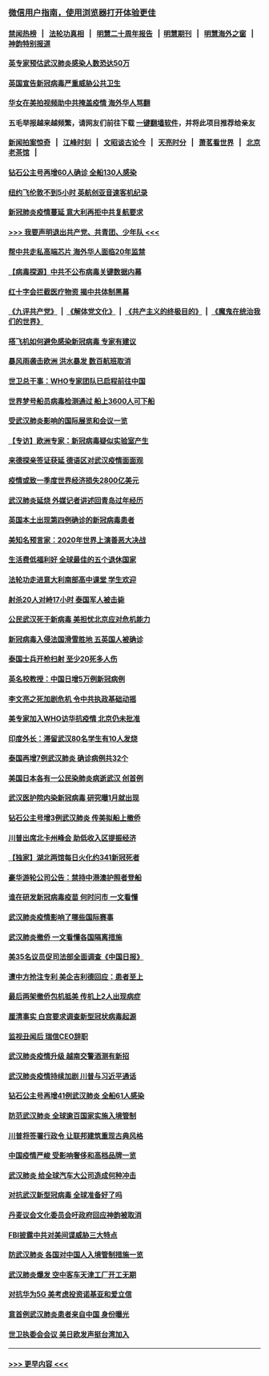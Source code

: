 ### [微信用户指南，使用浏览器打开体验更佳](https://github.com/gfw-breaker/banned-news1/blob/master/indexes/wechat-guide.md?t=0)
#### [禁闻热榜](热点新闻.md?t=0)  &nbsp;&nbsp;|&nbsp;&nbsp; [法轮功真相](https://github.com/gfw-breaker/truth/blob/master/README.md?t=0) &nbsp;&nbsp;|&nbsp;&nbsp; [明慧二十周年报告](https://github.com/gfw-breaker/mh-reports/blob/master/README.md?t=0) &nbsp;&nbsp;|&nbsp;&nbsp;[明慧期刊](https://github.com/gfw-breaker/mh-qikan) &nbsp;&nbsp;|&nbsp;&nbsp; [明慧海外之窗](https://github.com/gfw-breaker/mh-news/blob/master/README.md?t=0) &nbsp;&nbsp;|&nbsp;&nbsp; [神韵特别报道](https://github.com/gfw-breaker/mh-news/blob/master/shenyun.md?t=0)
#### [英专家预估武汉肺炎感染人数恐达50万](../pages/nsc418/n11857886.md?t=02101933) 
#### [英国宣告新冠病毒严重威胁公共卫生](../pages/nsc418/n11858285.md?t=02101933) 
#### [华女在美拍视频助中共掩盖疫情 海外华人骂翻](../pages/nsc418/n11857407.md?t=02101933) 
#### 五毛举报越来越频繁，请网友们前往下载 [一键翻墙软件](https://github.com/gfw-breaker/ssr-accounts)，并将此项目推荐给亲友
#### [新闻拍案惊奇](https://github.com/gfw-breaker/banned-news1/blob/master/pages/link4.md) &nbsp;&nbsp;|&nbsp;&nbsp; [江峰时刻](https://github.com/gfw-breaker/banned-news1/blob/master/pages/link4.md) &nbsp;&nbsp;|&nbsp;&nbsp; [文昭谈古论今](https://github.com/gfw-breaker/banned-news1/blob/master/pages/link4.md) &nbsp;&nbsp;|&nbsp;&nbsp; [天亮时分](https://github.com/gfw-breaker/banned-news1/blob/master/pages/link4.md) &nbsp;&nbsp;|&nbsp;&nbsp; [萧茗看世界](https://github.com/gfw-breaker/banned-news1/blob/master/pages/link4.md) &nbsp;&nbsp;|&nbsp;&nbsp; [北京老茶馆](https://github.com/gfw-breaker/banned-news1/blob/master/pages/link4.md) &nbsp;&nbsp;|&nbsp;&nbsp; 
#### [钻石公主号再增60人确诊 全船130人感染](../pages/nsc418/n11857366.md?t=02101933) 
#### [纽约飞伦敦不到5小时 英航创亚音速客机纪录](../pages/nsc418/n11857405.md?t=02101933) 
#### [新冠肺炎疫情蔓延 意大利再拒中共复航要求](../pages/nsc418/n11857200.md?t=02101933) 
#### [>>> 我要声明退出共产党、共青团、少年队 <<<](https://github.com/begood0513/goodnews/blob/master/quit/letter.md) 
#### [帮中共走私高端芯片 海外华人面临20年监禁](../pages/nsc418/n11855016.md?t=02101933) 
#### [【病毒探源】中共不公布病毒关键数据内幕](../pages/nsc418/n11856584.md?t=02101933) 
#### [红十字会拦截医疗物资 揭中共体制黑幕](../pages/nsc418/n11856750.md?t=02101933) 
#### [《九评共产党》](https://github.com/begood0513/9ping.md/blob/master/README.md) &nbsp;|&nbsp; [《解体党文化》](../../../../jtdwh.md/blob/master/README.md)  &nbsp;|&nbsp; [《共产主义的终极目的》](../../../../gczydzjmd.md/blob/master/README.md) &nbsp;|&nbsp; [《魔鬼在统治我们的世界》](../../../../mgztzwmdsj.md/blob/master/README.md) 
#### [搭飞机如何避免感染新冠病毒 专家有建议](../pages/nsc418/n11853427.md?t=02101933) 
#### [暴风雨袭击欧洲 洪水暴发 数百航班取消](../pages/nsc418/n11856453.md?t=02101933) 
#### [世卫总干事：WHO专家团队已启程前往中国](../pages/nsc418/n11856612.md?t=02101933) 
#### [世界梦号船员病毒检测通过 船上3600人可下船](../pages/nsc418/n11856520.md?t=02101933) 
#### [受武汉肺炎影响的国际展览和会议一览](../pages/nsc418/n11856420.md?t=02101933) 
#### [【专访】欧洲专家：新冠病毒疑似实验室产生](../pages/nsc418/n11856378.md?t=02101933) 
#### [来德探亲签证获延 德语区对武汉疫情面面观](../pages/nsc418/n11856283.md?t=02101933) 
#### [疫情或致一季度世界经济损失2800亿美元](../pages/nsc418/n11855639.md?t=02101933) 
#### [武汉肺炎延烧 外媒记者讲述回青岛过年经历](../pages/nsc418/n11856159.md?t=02101933) 
#### [英国本土出现第四例确诊的新冠病毒患者](../pages/nsc418/n11855930.md?t=02101933) 
#### [美知名预言家：2020年世界上演善恶大决战](../pages/nsc418/n11855418.md?t=02101933) 
#### [生活费低福利好 全球最佳的五个退休国家](../pages/nsc418/n11848347.md?t=02101933) 
#### [法轮功走进意大利南部高中课堂 学生欢迎](../pages/nsc418/n11853859.md?t=02101933) 
#### [射杀20人对峙17小时 泰国军人被击毙](../pages/nsc418/n11854869.md?t=02101933) 
#### [公民武汉死于新病毒 美担忧北京应对危机能力](../pages/nsc418/n11854331.md?t=02101933) 
#### [新冠病毒入侵法国滑雪胜地 五英国人被确诊](../pages/nsc418/n11854307.md?t=02101933) 
#### [泰国士兵开枪扫射 至少20死多人伤](../pages/nsc418/n11854276.md?t=02101933) 
#### [英名校教授：中国日增5万例新冠病例](../pages/nsc418/n11854174.md?t=02101933) 
#### [李文亮之死加剧危机 令中共执政基础动摇](../pages/nsc418/n11854003.md?t=02101933) 
#### [美专家加入WHO访华抗疫情 北京仍未批准](../pages/nsc418/n11854043.md?t=02101933) 
#### [印度外长：滞留武汉80名学生有10人发烧](../pages/nsc418/n11853821.md?t=02101933) 
#### [泰国再增7例武汉肺炎 确诊病例共32个](../pages/nsc418/n11853808.md?t=02101933) 
#### [美国日本各有一公民染肺炎病逝武汉 创首例](../pages/nsc418/n11853509.md?t=02101933) 
#### [武汉医护院内染新冠病毒 研究曝1月就出现](../pages/nsc418/n11852928.md?t=02101933) 
#### [钻石公主号增3例武汉肺炎 传美拟船上撤侨](../pages/nsc418/n11853240.md?t=02101933) 
#### [川普出席北卡州峰会 助低收入区提振经济](../pages/nsc418/n11853232.md?t=02101933) 
#### [【独家】湖北两馆每日火化约341新冠死者](../pages/nsc418/n11845444.md?t=02101933) 
#### [豪华游轮公司公告：禁持中港澳护照者登船](../pages/nsc418/n11852761.md?t=02101933) 
#### [谁在研发新冠病毒疫苗 何时问市 一文看懂](../pages/nsc418/n11852840.md?t=02101933) 
#### [武汉肺炎疫情影响了哪些国际赛事](../pages/nsc418/n11852441.md?t=02101933) 
#### [武汉肺炎撤侨 一文看懂各国隔离措施](../pages/nsc418/n11844216.md?t=02101933) 
#### [美35名议员促司法部全面调查《中国日报》](../pages/nsc418/n11852435.md?t=02101933) 
#### [遭中方抢注专利 美企吉利德回应：患者至上](../pages/nsc418/n11852037.md?t=02101933) 
#### [最后两架撤侨包机抵美 传机上2人出现病症](../pages/nsc418/n11852173.md?t=02101933) 
#### [厘清事实 白宫要求调查新型冠状病毒起源](../pages/nsc418/n11852106.md?t=02101933) 
#### [监视丑闻后 瑞信CEO辞职](../pages/nsc418/n11852127.md?t=02101933) 
#### [武汉肺炎疫情升级 越南交警酒测有新招](../pages/nsc418/n11851632.md?t=02101933) 
#### [武汉肺炎疫情持续加剧 川普与习近平通话](../pages/nsc418/n11851613.md?t=02101933) 
#### [钻石公主号再增41例武汉肺炎 全船61人感染](../pages/nsc418/n11850401.md?t=02101933) 
#### [防范武汉肺炎 全球逾百国家实施入境管制](../pages/nsc418/n11850557.md?t=02101933) 
#### [川普将签署行政令 让联邦建筑重现古典风格](../pages/nsc418/n11850654.md?t=02101933) 
#### [中国疫情严峻 受影响奢侈和高档品牌一览](../pages/nsc418/n11850319.md?t=02101933) 
#### [武汉肺炎 给全球汽车大公司造成何种冲击](../pages/nsc418/n11850056.md?t=02101933) 
#### [对抗武汉新型冠病毒 全球准备好了吗](../pages/nsc418/n11850142.md?t=02101933) 
#### [丹麦议会文化委员会吁政府回应神韵被取消](../pages/nsc418/n11849312.md?t=02101933) 
#### [FBI披露中共对美间谍威胁三大特点](../pages/nsc418/n11849700.md?t=02101933) 
#### [防武汉肺炎 各国对中国人入境管制措施一览](../pages/nsc418/n11838726.md?t=02101933) 
#### [武汉肺炎爆发 空中客车天津工厂开工无期](../pages/nsc418/n11849634.md?t=02101933) 
#### [对抗华为5G 美考虑投资诺基亚和爱立信](../pages/nsc418/n11849510.md?t=02101933) 
#### [意首例武汉肺炎患者来自中国 身份曝光](../pages/nsc418/n11849454.md?t=02101933) 
#### [世卫执委会会议 美日欧发声挺台湾加入](../pages/nsc418/n11849433.md?t=02101933) 

----
#### [ >>> 更早内容 <<< ](../indexes/nsc418-earlier.md)
